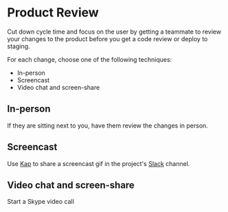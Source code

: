 Product Review
==============

Cut down cycle time and focus on the user
by getting a teammate to review your changes to the product
before you get a code review or deploy to staging.

For each change, choose one of the following techniques:

* In-person
* Screencast
* Video chat and screen-share

In-person
---------

If they are sitting next to you,
have them review the changes in person.

Screencast
----------

Use [Kap] to share a screencast gif in the project's [Slack] channel.

[Kap]: https://getkap.co/
[Slack]: https://slack.com/

Video chat and screen-share
--------------------------

Start a Skype video call
